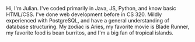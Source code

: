 Hi, I'm Julian. I've coded primarily in Java, JS, Python, and know basic HTML/CSS. I've done web development before in CS 320. Mildly experienced with PostgreSQL, and have a general understanding of database structuring. My zodiac is Aries, my favorite movie is Blade Runner, my favorite food is bean burritos, and I'm a big fan of tropical islands.
